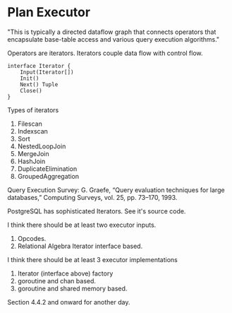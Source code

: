 Plan Executor
=============

"This is typically a directed dataflow graph that connects operators that encapsulate base-table access and various query execution algorithms."

Operators are iterators. Iterators couple data flow with control flow.

    interface Iterator {
    	Input(Iterator[])
    	Init()
    	Next() Tuple
    	Close()
    }


Types of iterators
1. Filescan
2. Indexscan
3. Sort
4. NestedLoopJoin
5. MergeJoin
6. HashJoin
7. DuplicateElimination
8. GroupedAggregation


Query Execution Survey: 
G. Graefe, “Query evaluation techniques for large databases,” Computing Surveys, vol. 25, pp. 73–170, 1993.

PostgreSQL has sophisticated Iterators. See it's source code.


I think there should be at least two executor inputs.

1. Opcodes. 
2. Relational Algebra Iterator interface based.

I think there should be at least 3 executor implementations

1. Iterator (interface above) factory
1. goroutine and chan based.
2. goroutine and shared memory based.

Section 4.4.2 and onward for another day.